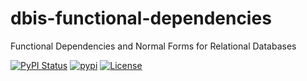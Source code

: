 # dbis-functional-dependencies

Functional Dependencies and Normal Forms for Relational Databases

[![PyPI Status](https://img.shields.io/pypi/v/dbis-functional-dependencies.svg)](https://pypi.python.org/pypi/dbis-functional-dependencies/)
[![pypi](https://img.shields.io/pypi/pyversions/dbis-functional-dependencies)](https://pypi.org/project/dbis-functional-dependencies/)
[![License](https://img.shields.io/pypi/l/dbis-functional-dependencies)](https://www.apache.org/licenses/LICENSE-2.0)
